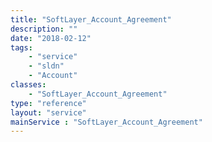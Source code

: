 ```yaml
---
title: "SoftLayer_Account_Agreement"
description: ""
date: "2018-02-12"
tags:
    - "service"
    - "sldn"
    - "Account"
classes:
    - "SoftLayer_Account_Agreement"
type: "reference"
layout: "service"
mainService : "SoftLayer_Account_Agreement"
---
```

